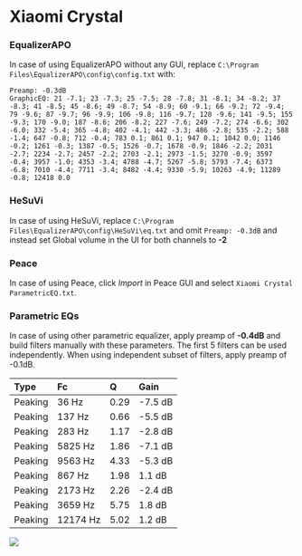 # Xiaomi Crystal

### EqualizerAPO
In case of using EqualizerAPO without any GUI, replace `C:\Program Files\EqualizerAPO\config\config.txt`
with:
```
Preamp: -0.3dB
GraphicEQ: 21 -7.1; 23 -7.3; 25 -7.5; 28 -7.8; 31 -8.1; 34 -8.2; 37 -8.3; 41 -8.5; 45 -8.6; 49 -8.7; 54 -8.9; 60 -9.1; 66 -9.2; 72 -9.4; 79 -9.6; 87 -9.7; 96 -9.9; 106 -9.8; 116 -9.7; 128 -9.6; 141 -9.5; 155 -9.3; 170 -9.0; 187 -8.6; 206 -8.2; 227 -7.6; 249 -7.2; 274 -6.6; 302 -6.0; 332 -5.4; 365 -4.8; 402 -4.1; 442 -3.3; 486 -2.8; 535 -2.2; 588 -1.4; 647 -0.8; 712 -0.4; 783 0.1; 861 0.1; 947 0.1; 1042 0.0; 1146 -0.2; 1261 -0.3; 1387 -0.5; 1526 -0.7; 1678 -0.9; 1846 -2.2; 2031 -2.7; 2234 -2.7; 2457 -2.2; 2703 -2.1; 2973 -1.5; 3270 -0.9; 3597 -0.4; 3957 -1.0; 4353 -3.4; 4788 -4.7; 5267 -5.8; 5793 -7.4; 6373 -6.8; 7010 -4.4; 7711 -3.4; 8482 -4.4; 9330 -5.9; 10263 -4.9; 11289 -0.8; 12418 0.0
```

### HeSuVi
In case of using HeSuVi, replace `C:\Program Files\EqualizerAPO\config\HeSuVi\eq.txt` and omit `Preamp:
-0.3dB` and instead set Global volume in the UI for both channels to **-2**

### Peace
In case of using Peace, click *Import* in Peace GUI and select `Xiaomi Crystal ParametricEQ.txt`.

### Parametric EQs
In case of using other parametric equalizer, apply preamp of **-0.4dB** and build filters manually
with these parameters. The first 5 filters can be used independently.
When using independent subset of filters, apply preamp of -0.1dB.

| Type    | Fc       |    Q | Gain    |
|:--------|:---------|:-----|:--------|
| Peaking | 36 Hz    | 0.29 | -7.5 dB |
| Peaking | 137 Hz   | 0.66 | -5.5 dB |
| Peaking | 283 Hz   | 1.17 | -2.8 dB |
| Peaking | 5825 Hz  | 1.86 | -7.1 dB |
| Peaking | 9563 Hz  | 4.33 | -5.3 dB |
| Peaking | 867 Hz   | 1.98 | 1.1 dB  |
| Peaking | 2173 Hz  | 2.26 | -2.4 dB |
| Peaking | 3659 Hz  | 5.75 | 1.8 dB  |
| Peaking | 12174 Hz | 5.02 | 1.2 dB  |

![](https://raw.githubusercontent.com/jaakkopasanen/AutoEq/master/results/innerfidelity/sbaf-serious/Xiaomi%20Crystal/Xiaomi%20Crystal.png)